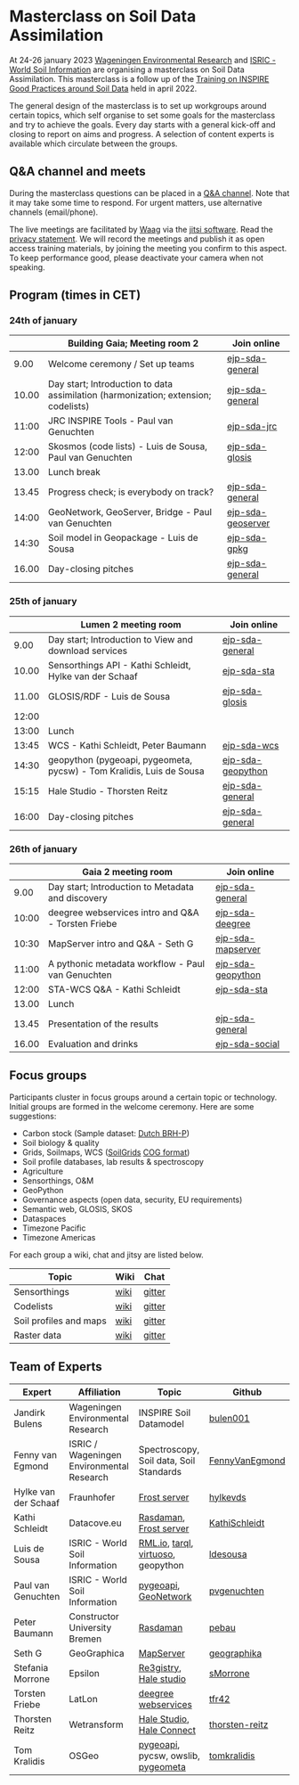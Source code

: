 # Masterclass on Soil Data Assimilation

At 24-26 january 2023 [Wageningen Environmental Research](https://www.wur.nl/en/research-results/research-institutes/environmental-research.htm) and
[ISRIC - World Soil Information](https://www.isric.org) are organising a masterclass on Soil Data Assimilation. This masterclass is a follow up of 
the [Training on INSPIRE Good Practices around Soil Data](./edition-2022.md) held in april 2022.

The general design of the masterclass is to set up workgroups around certain topics, which self organise to set some goals for the masterclass and try to achieve the goals.
Every day starts with a general kick-off and closing to report on aims and progress. A selection of content experts is available which circulate between the groups.

## Q&A channel and meets

During the masterclass questions can be placed in a [Q&A channel](https://gitter.im/ejpsoil/soildata-assimilation-guidance). Note that it may take some time to respond. For urgent matters, use alternative channels (email/phone).

The live meetings are facilitated by [Waag](https://waag.org) via the [jitsi software](https://github.com/jitsi). Read the [privacy statement](https://waag-org.translate.goog/nl/article/privacy-statement-meetwaagorg-jitsi/?_x_tr_sl=en&_x_tr_tl=de&_x_tr_hl=en&_x_tr_pto=wapp). We will record the meetings and publish it as open access training materials, by joining the meeting you confirm to this aspect. To keep performance good, please deactivate your camera when not speaking.

## Program (times in CET)

### 24th of january

|  | Building Gaia; Meeting room 2 | Join online | 
| --- | --- | --- |
| 9.00 | Welcome ceremony / Set up teams | [ejp-sda-general](https://meet.waag.org/ejp-sda-general) |
| 10.00 | Day start; Introduction to data assimilation (harmonization; extension; codelists) | [ejp-sda-general](https://meet.waag.org/ejp-sda-general) | 
| 11:00 | JRC INSPIRE Tools - Paul van Genuchten | [ejp-sda-jrc](https://meet.waag.org/ejp-sda-jrc) |
| 12:00 | Skosmos (code lists) - Luis de Sousa, Paul van Genuchten | [ejp-sda-glosis](https://meet.waag.org/ejp-sda-glosis) | 
| 13.00 | Lunch break |  |
| 13.45 | Progress check; is everybody on track? | [ejp-sda-general](https://meet.waag.org/ejp-sda-general) | 
| 14:00 | GeoNetwork, GeoServer, Bridge - Paul van Genuchten | [ejp-sda-geoserver](https://meet.waag.org/ejp-sda-geoserver) | 
| 14:30 | Soil model in Geopackage - Luis de Sousa  | [ejp-sda-gpkg](https://meet.waag.org/ejp-sda-gpkg) | 
| 16.00 | Day-closing pitches | [ejp-sda-general](https://meet.waag.org/ejp-sda-general) |
 
### 25th of january

| | Lumen 2 meeting room | Join online | 
| --- | --- | --- |
| 9.00 | Day start; Introduction to View and download services | [ejp-sda-general](https://meet.waag.org/ejp-sda-general) | 
| 10.00 | Sensorthings API - Kathi Schleidt, Hylke van der Schaaf | [ejp-sda-sta](https://meet.waag.org/ejp-sda-sta) | 
| 11.00 | GLOSIS/RDF - Luis de Sousa | [ejp-sda-glosis](https://meet.waag.org/ejp-sda-glosis) | 
| 12:00 | | |
| 13:00 | Lunch | |
| 13:45 | WCS - Kathi Schleidt, Peter Baumann | [ejp-sda-wcs](https://meet.waag.org/ejp-sda-wcs) |
| 14:30 | geopython (pygeoapi, pygeometa, pycsw) - Tom Kralidis, Luis de Sousa |  [ejp-sda-geopython](https://meet.waag.org/ejp-sda-geopython) | 
| 15:15 | Hale Studio - Thorsten Reitz | [ejp-sda-general](https://meet.waag.org/ejp-sda-hale) |
| 16:00 | Day-closing pitches | [ejp-sda-general](https://meet.waag.org/ejp-sda-general) | 

### 26th of january
         
| | Gaia 2 meeting room | Join online | 
| --- | --- | ---|
| 9.00 | Day start; Introduction to Metadata and discovery | [ejp-sda-general](https://meet.waag.org/ejp-sda-general) | 
| 10:00 | deegree webservices intro and Q&A - Torsten Friebe | [ejp-sda-deegree](https://meet.waag.org/ejp-sda-deegree) | 
| 10:30 | MapServer intro and Q&A - Seth G | [ejp-sda-mapserver](https://meet.waag.org/ejp-sda-mapserver) | 
| 11:00 | A pythonic metadata workflow - Paul van Genuchten | [ejp-sda-geopython](https://meet.waag.org/ejp-sda-geopython)  |
| 12:00 | STA-WCS Q&A - Kathi Schleidt | [ejp-sda-sta](https://meet.waag.org/ejp-sda-sta) | 
| 13.00 | Lunch | |
| 13.45 | Presentation of the results | [ejp-sda-general](https://meet.waag.org/ejp-sda-general) | 
| 16.00 | Evaluation and drinks | [ejp-sda-social](https://meet.waag.org/ejp-sda-social) | 


## Focus groups

Participants cluster in focus groups around a certain topic or technology. Initial groups are formed in the welcome ceremony. Here are some suggestions:

- Carbon stock (Sample dataset: [Dutch BRH-P](../cookbook/data/bhr-p/readme))
- Soil biology & quality
- Grids, Soilmaps, WCS ([SoilGrids](https://files.isric.org/soilgrids/latest/data_aggregated/1000m/soc/) [COG format](https://www.cogeo.org/))
- Soil profile databases, lab results & spectroscopy
- Agriculture
- Sensorthings, O&M
- GeoPython
- Governance aspects (open data, security, EU requirements)
- Semantic web, GLOSIS, SKOS
- Dataspaces
- Timezone Pacific
- Timezone Americas

For each group a wiki, chat and jitsy are listed below.

| Topic | Wiki | Chat |  
| --- | --- | --- | 
| Sensorthings | [wiki](https://docs.google.com/document/d/10Rpu7v1uBkv7gBb2UdxPeOkbxLWS5gJc4Q8kMhr2tKA/edit?usp=sharing) | [gitter](https://gitter.im/ejpsoil/sensorthings) |  
| Codelists | [wiki](https://docs.google.com/document/d/1HKiA3FXkyHqy9AZxrI7hcm6KSnP-_HZaLst5stujX1o/edit?usp=sharing) | [gitter](https://gitter.im/ejpsoil/code-lists) |
| Soil profiles and maps | [wiki](https://docs.google.com/document/d/1o2L1EUMihuQEYVOkOhwi5ADUfTKdnwFhqdeTsXIJW7I/edit?usp=sharing) | [gitter](https://gitter.im/ejpsoil/soil-profiles) |
| Raster data | [wiki](https://docs.google.com/document/d/1CktRieKSCVcUxw3WYZQLV7EHk32EkmNBJNxGMT80thg/edit?usp=sharing) | [gitter](https://gitter.im/ejpsoil/raster-data) |


## Team of Experts

| Expert | Affiliation | Topic | Github |
| ---|  --- | --- | --- |
| Jandirk Bulens | Wageningen Environmental Research | INSPIRE Soil Datamodel | [bulen001](https://github.com/bulen001) |
| Fenny van Egmond | ISRIC / Wageningen Environmental Research | Spectroscopy, Soil data, Soil Standards | [FennyVanEgmond](https://github.com/FennyVanEgmond) | 
| Hylke van der Schaaf | Fraunhofer | [Frost server](../cookbook/frost-server.md) | [hylkevds](https://github.com/hylkevds) | 
| Kathi Schleidt | Datacove.eu | [Rasdaman](../cookbook/rasdaman.md), [Frost server](../cookbook/frost-server.md) | [KathiSchleidt](https://github.com/KathiSchleidt)
| Luis de Sousa | ISRIC - World Soil Information | [RML.io](../cookbook/rml.md), [tarql](../cookbook/tarql.md), [virtuoso](../cookbook/virtuoso.md), geopython | [ldesousa](https://github.com/ldesousa) |
| Paul van Genuchten | ISRIC - World Soil Information | [pygeoapi](../cookbook/pygeoapi.md), [GeoNetwork](../cookbook/geonetwork.md) |  [pvgenuchten](https://github.com/pvgenuchten) |
| Peter Baumann | Constructor University Bremen | [Rasdaman](../cookbook/rasdaman.md) | [pebau](https://github.com/pebau) |
| Seth G | GeoGraphica | [MapServer](../cookbook/mapserver.md) | [geographika](https://github.com/geographika) |
| Stefania Morrone | Epsilon | [Re3gistry](../cookbook/re3gistry.md), [Hale studio](../cookbook/hale-studio.md) | [sMorrone](https://github.com/sMorrone) |
| Torsten Friebe | LatLon | [deegree webservices](../cookbook/deegree.md) | [tfr42](https://github.com/tfr42) |
| Thorsten Reitz | Wetransform | [Hale Studio](../cookbook/hale-studio.md), [Hale Connect](../cookbook/hale-connect.md) | [thorsten-reitz](https://github.com/thorsten-reitz) |
| Tom Kralidis | OSGeo | [pygeoapi](../cookbook/pygeoapi.md), pycsw, owslib, [pygeometa](../cookbook/pygeometa.md) | [tomkralidis](https://github.com/tomkralidis) |


